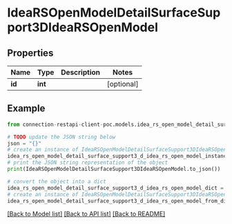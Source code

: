 # IdeaRSOpenModelDetailSurfaceSupport3DIdeaRSOpenModel


## Properties

Name | Type | Description | Notes
------------ | ------------- | ------------- | -------------
**id** | **int** |  | [optional] 

## Example

```python
from connection-restapi-client-poc.models.idea_rs_open_model_detail_surface_support3_d_idea_rs_open_model import IdeaRSOpenModelDetailSurfaceSupport3DIdeaRSOpenModel

# TODO update the JSON string below
json = "{}"
# create an instance of IdeaRSOpenModelDetailSurfaceSupport3DIdeaRSOpenModel from a JSON string
idea_rs_open_model_detail_surface_support3_d_idea_rs_open_model_instance = IdeaRSOpenModelDetailSurfaceSupport3DIdeaRSOpenModel.from_json(json)
# print the JSON string representation of the object
print(IdeaRSOpenModelDetailSurfaceSupport3DIdeaRSOpenModel.to_json())

# convert the object into a dict
idea_rs_open_model_detail_surface_support3_d_idea_rs_open_model_dict = idea_rs_open_model_detail_surface_support3_d_idea_rs_open_model_instance.to_dict()
# create an instance of IdeaRSOpenModelDetailSurfaceSupport3DIdeaRSOpenModel from a dict
idea_rs_open_model_detail_surface_support3_d_idea_rs_open_model_from_dict = IdeaRSOpenModelDetailSurfaceSupport3DIdeaRSOpenModel.from_dict(idea_rs_open_model_detail_surface_support3_d_idea_rs_open_model_dict)
```
[[Back to Model list]](../README.md#documentation-for-models) [[Back to API list]](../README.md#documentation-for-api-endpoints) [[Back to README]](../README.md)


